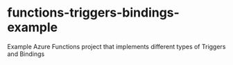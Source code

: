# functions-triggers-bindings-example
Example Azure Functions project that implements different types of Triggers and Bindings
